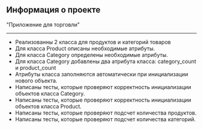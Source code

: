 Информация о проекте
---


"Приложение для торговли"
***
- Реализованны 2 класса для продуктов и категорий товаров
- Для класса Product описаны необходимые атрибуты.
- Для класса Category определены необходимые атрибуты.
- Для класса Category добавлены два атрибута класса: category_count и product_count
- Атрибуты класса заполняются автоматически при инициализации нового объекта.
- Написаны тесты, которые проверяют корректность инициализации объектов класса Category.
- Написаны тесты, которые проверяют корректность инициализации объектов класса Product.
- Написаны тесты, которые проверяют подсчет количества продуктов.
- Написаны тесты, которые проверяют подсчет количества категорий.